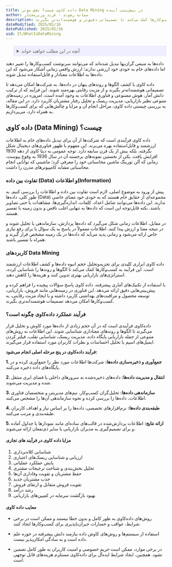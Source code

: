 ```yaml
---
title: داده کاوی چیست؟ نقش مؤثر Data Mining در پیش‌بینی آینده
author: سمانه رشوند - فربد وزیرمختار
description: داده‌کاوی فرآیندی قدرتمند برای تبدیل داده‌های خام به اطلاعات ارزشمند است. این فناوری با کشف الگوها و روندهای پنهان در داده‌ها، به کسب‌وکارها کمک می‌کند تا تصمیماتی دقیق‌تر و هوشمندانه‌تر بگیرند.
dateModified: 2025/01/16
datePublished: 2025/01/16
uid: It/WhatIsDataMining
---
```

<blockquote style="background-color:#eeeefc; padding:0.5rem">

<details>
  <summary>آنچه در این مطلب خواهید خواند</summary>
  <ul>
      <li>داده کاوی (Data Mining) چیست؟</li>
      <li>تفاوت بین داده (Data) و اطلاعات(Information)</li>
      <li>کاربردهای Data Mining</li>
      <li>فرآیند عملکرد داده‌کاوی چگونه است؟</li>
      <li>مزایا داده کاوی در فرآیند های تجاری</li>
      <li>معایب داده کاوی</li>
  </ul>
</details>
</blockquote>

داده‌ها به منبعی گران‌بها تبدیل شده‌اند که می‌توانند سرنوشت کسب‌وکارها را تغییر دهند اما داده‌های خام به خودی خود ارزشی ندارند؛ ارزش واقعی زمانی آشکار می‌شود که این داده‌ها به اطلاعات معنادار و قابل‌استفاده تبدیل شوند.

داده کاوی با کشف الگوها و روندهای پنهان در داده‌ها، به شرکت‌ها امکان می‌دهد تا تصمیماتی هوشمندانه‌تر بگیرند و از مزیت رقابتی بهره‌مند شوند. این فرآیند که از ترکیب دانش آمار، هوش مصنوعی و فناوری اطلاعات به وجود آمده است، امروزه در زمینه‌های متنوعی نظیر بازاریابی، مدیریت ریسک و تحلیل رفتار مشتریان کاربرد دارد. در این مقاله، به بررسی چیستی داده کاوی، مراحل انجام آن و مزایا و چالش‌هایی که برای کسب‌وکارها به همراه دارد، می‌پردازیم.

## داده کاوی (Data Mining) چیست؟ 
داده کاوی فرآیندی است که شرکت‌ها از آن برای تبدیل داده‌های خام به اطلاعات ارزشمند و قابل‌استفاده بهره می‌برند. این مفهوم با ظهور فناوری‌های دیجیتال شکل نگرفته، بلکه بیش از یک قرن سابقه دارد. توجه عمومی به دیتا کاوی از دهه 1930 افزایش یافت. یکی از نخستین نمونه‌های برجسته آن در سال 1936 به وقوع پیوست، زمانی که آلن تورینگ ماشین محاسباتی خود را معرفی کرد؛ ماشینی که توانایی انجام محاسباتی مشابه کامپیوترهای مدرن را داشت.

### تفاوت بین داده (Data) و اطلاعات(Information) 
پیش از ورود به موضوع اصلی، لازم است تفاوت بین داده و اطلاعات را بررسی کنیم. به طور کلی، داده‌ها (Data)  مجموعه‌ای از حقایق خام هستند که به خودی خود معنای خاصی ندارند. این داده‌ها می‌توانند شامل اعداد، کلمات، اندازه‌گیری‌ها، مشاهدات یا حتی تصاویر باشند. نکته قابل‌توجه این است که داده‌ها به تنهایی اغلب ناقص و بدون زمینه یا تفسیر هستند.

در مقابل، اطلاعات زمانی شکل می‌گیرد که داده‌ها پردازش، سازماندهی یا تحلیل شوند و در نتیجه معنا و ارزش پیدا کنند. اطلاعات معمولاً در پاسخ به یک سؤال یا برای رفع نیازی خاص ارائه می‌شود و زمانی پدید می‌آید که داده‌ها در یک زمینه مشخص قرار گیرند و همراه با تفسیر باشند.

### کاربردهای Data Mining

داده کاوی ابزاری کلیدی برای تجزیه‌وتحلیل حجم انبوه داده‌ها و کشف اطلاعات ارزشمند است. این فرآیند به کسب‌وکارها کمک می‌کند تا الگوها و روندها را شناسایی کرده، استراتژی‌های بازاریابی بهتری تدوین کنند و هزینه‌ها را کاهش دهند.

با استفاده از تکنیک‌های آماری پیشرفته، داده کاوی پاسخ سؤالات پیچیده را فراهم کرده و پیش‌بینی‌هایی دقیق ارائه می‌دهد. این فناوری در زمینه‌هایی مانند فروش، بازاریابی، توسعه محصول و مراقبت‌های بهداشتی کاربرد داشته و با ایجاد مزیت رقابتی، به کسب‌وکارها امکان می‌دهد تصمیمات هوشمندانه‌تری بگیرند.

### فرآیند عملکرد داده‌کاوی چگونه است؟

داده‌کاوی فرآیندی است که در آن حجم زیادی از داده‌ها مورد کاوش و تحلیل قرار می‌گیرند تا الگوها و روندهای معناداری شناسایی شوند. این اطلاعات به روش‌های متنوعی از جمله بازاریابی پایگاه داده، مدیریت ریسک، شناسایی تقلب، فیلتر کردن ایمیل‌های اسپم یا تحلیل احساسات و نظرات کاربران مورد استفاده قرار می‌گیرند.

**فرآیند داده‌کاوی در پنج مرحله اصلی انجام می‌شود:**

**1.	جمع‌آوری و ذخیره‌سازی داده‌ها:** شرکت‌ها اطلاعات مورد نظر را جمع‌آوری کرده و در پایگاه‌های داده ذخیره می‌کنند.

**2.	انتقال و مدیریت داده‌ها:** داده‌های ذخیره‌شده به سرورهای داخلی یا فضای ابری منتقل شده و مدیریت می‌شوند.

**3.	سازماندهی داده‌ها:** تحلیل‌گران کسب‌وکار، تیم‌های مدیریتی و متخصصان فناوری اطلاعات، داده‌ها را بررسی کرده و نحوه سازماندهی آن‌ها را مشخص می‌کنند.

**4.	طبقه‌بندی داده‌ها:** نرم‌افزارهای تخصصی، داده‌ها را بر اساس نیاز و اهداف کاربران طبقه‌بندی و مرتب می‌کنند.

**5.	ارائه نتایج:** اطلاعات پردازش‌شده در قالب‌های ساده‌ای مانند نمودارها یا جداول آماده و برای تصمیم‌گیری به مدیران بازاریابی یا سایر ذی‌نفعان ارائه می‌شوند.

#### مزایا داده کاوی در فرآیند های تجاری
1.	شناسایی کلاه‌برداری
2.	ارزیابی و شناسایی ریسک‌های اعتباری
3.	پایش عملکرد عملیاتی
4.	تحلیل بخش‌بندی و شناخت ترجیحات مشتری
5.	حفظ مشتریان و تقویت وفاداری آن‌ها
6.	جذب مشتریان جدید
7.	تقویت فروش متقابل و ارتقای فروش
8.	رشد درآمد
9.	بهبود بازگشت سرمایه در کمپین‌های بازاریابی

#### معایب داده کاوی

-	روش‌های داده‌کاوی به طور کامل و بدون خطا نیستند و ممکن است در برخی شرایط، عواقب و خسارات جبران‌ناپذیری برای کسب‌وکارها ایجاد کنند.

-	استفاده از سیستم‌ها و روش‌های کاوش داده نیازمند دانش پیشرفته در حوزه علم داده است و به سادگی امکان‌پذیر نیست.  

-	در برخی موارد، ممکن است حریم خصوصی و امنیت کاربران به طور کامل تضمین نشود. همچنین، ایجاد شرایط ایده‌آل برای داده‌کاوی مستلزم هزینه‌های قابل توجهی است.
